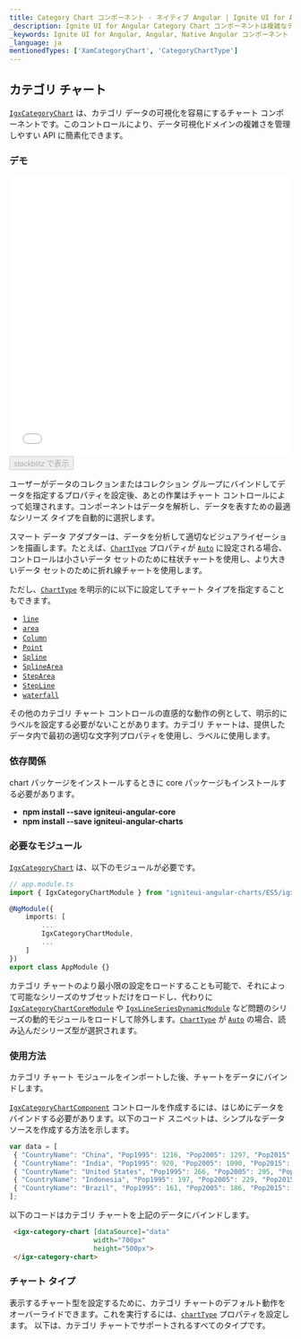 ```yaml
---
title: Category Chart コンポーネント - ネイティブ Angular | Ignite UI for Angular
_description: Ignite UI for Angular Category Chart コンポーネントは複雑なデータ ビジュアライゼーションを API によって簡素化できます。ユーザーがデータのコレクションまたはコレクションのグループにバインドし、データを指定するプロパティを設定後、チャート コントロールが残りの作業を処理します。
_keywords: Ignite UI for Angular, Angular, Native Angular コンポーネント スイート, Native Angular コントロール, ネイティブ Angular コンポーネント, ネイティブ Angular コンポーネント ライブラリ, Angular チャート, Angular チャート コントロール, Angular チャート例, Angular チャート コンポーネント, Angular データ チャート
_language: ja
mentionedTypes: ['XamCategoryChart', 'CategoryChartType']
---
```


## カテゴリ チャート

[`IgxCategoryChart`](/angular-apis/typescript/latest/classes/igxcategorychart.html) は、カテゴリ データの可視化を容易にするチャート コンポーネントです。このコントロールにより、データ可視化ドメインの複雑さを管理しやすい API に簡素化できます。

### デモ

<div class="sample-container loading" style="height: 500px">
    <iframe id="category-chart-overview-iframe" src='{environment:demosBaseUrl}/charts/category-chart-overview' width="100%" height="100%" seamless frameBorder="0" onload="onXPlatSampleIframeContentLoaded(this);"></iframe>
</div>
<div>
    <button data-localize="stackblitz" disabled class="stackblitz-btn"   data-iframe-id="category-chart-overview-iframe" data-demos-base-url="{environment:demosBaseUrl}">stackblitz で表示
    </button>
</div>

<div class="divider--half"></div>

 ユーザーがデータのコレクョンまたはコレクション グループにバインドしてデータを指定するプロパティを設定後、あとの作業はチャート コントロールによって処理されます。コンポーネントはデータを解析し、データを表すための最適なシリーズ タイプを自動的に選択します。

スマート データ アダプターは、データを分析して適切なビジュアライゼーションを描画します。たとえば、[`ChartType`](/angular-apis/typescript/latest/enums/charttype.html) プロパティが [`Auto`](/angular-apis/typescript/latest/enums/categorycharttype.html#auto) に設定される場合、コントロールは小さいデータ セットのために柱状チャートを使用し、より大きいデータ セットのために折れ線チャートを使用します。

ただし、[`ChartType`](/angular-apis/typescript/latest/enums/charttype.html) を明示的に以下に設定してチャート タイプを指定することもできます。

-   [`line`](/angular-apis/typescript/latest/enums/charttype.html#line)
-   [`area`](/angular-apis/typescript/latest/enums/charttype.html#area)
-   [`Column`](/angular-apis/typescript/latest/enums/categorycharttype.html#column)
-   [`Point`](/angular-apis/typescript/latest/enums/categorycharttype.html#point)
-   [`Spline`](/angular-apis/typescript/latest/enums/categorycharttype.html#spline)
-   [`SplineArea`](/angular-apis/typescript/latest/enums/categorycharttype.html#splinearea)
-   [`StepArea`](/angular-apis/typescript/latest/enums/categorycharttype.html#steparea)
-   [`StepLine`](/angular-apis/typescript/latest/enums/categorycharttype.html#stepline)
-   [`waterfall`](/angular-apis/typescript/latest/enums/charttype.html#waterfall)

その他のカテゴリ チャート コントロールの直感的な動作の例として、明示的にラベルを設定する必要がないことがあります。カテゴリ チャートは、提供したデータ内で最初の適切な文字列プロパティを使用し、ラベルに使用します。

### 依存関係

chart パッケージをインストールするときに core パッケージもインストールする必要があります。

-   **npm install --save igniteui-angular-core**
-   **npm install --save igniteui-angular-charts**

### 必要なモジュール

[`IgxCategoryChart`](/angular-apis/typescript/latest/classes/igxcategorychart.html) は、以下のモジュールが必要です。

```ts
// app.module.ts
import { IgxCategoryChartModule } from "igniteui-angular-charts/ES5/igx-category-chart-module";

@NgModule({
    imports: [
        ...
        IgxCategoryChartModule,
        ...
    ]
})
export class AppModule {}
```

カテゴリ チャートのより最小限の設定をロードすることも可能で、それによって可能なシリーズのサブセットだけをロードし、代わりに [`IgxCategoryChartCoreModule`](/angular-apis/typescript/latest/classes/igxcategorychartcoremodule.html) や [`IgxLineSeriesDynamicModule`](/angular-apis/typescript/latest/classes/igxlineseriesdynamicmodule.html) など問題のシリーズの動的モジュールをロードして除外します。[`ChartType`](/angular-apis/typescript/latest/enums/charttype.html) が [`Auto`](/angular-apis/typescript/latest/enums/categorycharttype.html#auto) の場合、読み込んだシリーズ型が選択されます。

<div class="divider--half"></div>

### 使用方法

カテゴリ チャート モジュールをインポートした後、チャートをデータにバインドします。

[`IgxCategoryChartComponent`](/angular-apis/typescript/latest/classes/igxcategorychartcomponent.html) コントロールを作成するには、はじめにデータをバインドする必要があります。以下のコード スニペットは、シンプルなデータソースを作成する方法を示します。

```ts
var data = [
 { "CountryName": "China", "Pop1995": 1216, "Pop2005": 1297, "Pop2015": 1361, "Pop2025": 1394 },
 { "CountryName": "India", "Pop1995": 920, "Pop2005": 1090, "Pop2015": 1251, "Pop2025": 1396 },
 { "CountryName": "United States", "Pop1995": 266, "Pop2005": 295, "Pop2015": 322, "Pop2025": 351 },
 { "CountryName": "Indonesia", "Pop1995": 197, "Pop2005": 229, "Pop2015": 256, "Pop2025": 277 },
 { "CountryName": "Brazil", "Pop1995": 161, "Pop2005": 186, "Pop2015": 204, "Pop2025": 218 }
];
```

以下のコードはカテゴリ チャートを上記のデータにバインドします。

```html
 <igx-category-chart [dataSource]="data"
                     width="700px"
                     height="500px">
 </igx-category-chart>
```

<div class="divider--half"></div>

### チャート タイプ

表示するチャート型を設定するために、カテゴリ チャートのデフォルト動作をオーバーライドできます。これを実行するには、[`chartType`](/angular-apis/typescript/latest/classes/igxcategorychartcomponent.html#charttype) プロパティを設定します。
以下は、カテゴリ チャートでサポートされるすべてのタイプです。

<!-- > [!NOTE]
> 特別なケースにプロパティの `Auto` 設定があります。`Auto` を使用した場合、チャートがデータを分析し、最適なチャート タイプを割り当てます。

### サポートされるチャート タイプ
プロパティ|説明|例
---|---|---
`Line`|各データ ポイントにマーカーがあるカテゴリ折れ線シリーズを指定します。|![](../images/category_chart_line.png)
`Area`|カテゴリ エリア シリーズを指定します。|![](../images/category_chart_area.png)
`Column`|各データ ポイントに垂直長方形があるカテゴリ柱状チャートを指定します。|![](../images/category_chart_column.png)
`Point`|各データ ポイントにマーカーがあるカテゴリ ポイント チャートを指定します。|![](../images/category_chart_point.png)
`StepLine`|カテゴリ ステップ折れ線チャートを指定します。|![](../images/category_chart_stepline.png)
`StepArea`|カテゴリ ステップ エリア チャートを指定します。|![](../images/category_chart_steparea.png)
`Spline`|各データ ポイントにマーカーがあるカテゴリ スプライン折れ線シリーズを指定します。|![](../images/category_chart_spline.png)
`SplineArea`|カテゴリ スプライン エリア シリーズを指定します。|![](../images/category_chart_splinearea.png)
`Waterfall`|カテゴリ ウォーターフォール チャートを指定します。|![](../images/category_chart_waterfall.png)
`Auto`|データ アダプターからの提案に基づいてチャート タイプの自動選択を指定します。 -->
